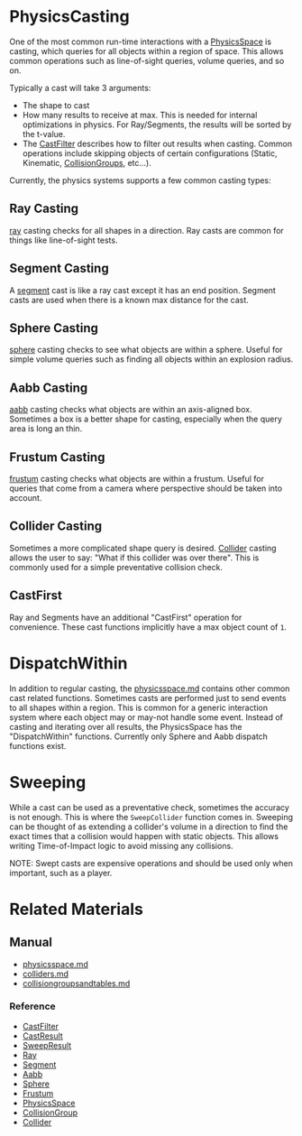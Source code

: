 # PhysicsCasting

One of the most common run-time interactions with a [PhysicsSpace](https://plasmaengine.github.io/PlasmaDocs/Plasma1/Editor/physics/physicsspace.md) is casting, which queries for all objects within a region of space. This allows common operations such as line-of-sight queries, volume queries, and so on.

Typically a cast will take 3 arguments:
  - The shape to cast
  - How many results to receive at max. This is needed for internal optimizations in physics. For Ray/Segments, the results will be sorted by the t-value.
  - The [CastFilter](https://plasmaengine.github.io/PlasmaDocs/Plasma1/C++/code_reference/class_reference/castfilter.md) describes how to filter out results when casting. Common operations include skipping objects of certain configurations (Static, Kinematic, [CollisionGroups](https://plasmaengine.github.io/PlasmaDocs/Plasma1/Editor/physics/collisionoverview/collisiongroupsandtables.md), etc...).
  
Currently, the physics systems supports a few common casting types:

## Ray Casting

[ray](https://plasmaengine.github.io/PlasmaDocs/Plasma1/C++/code_reference/class_reference/ray.md) casting checks for all shapes in a direction. Ray casts are common for things like line-of-sight tests.

## Segment Casting

A [segment](https://plasmaengine.github.io/PlasmaDocs/Plasma1/C++/code_reference/class_reference/segment.md) cast is like a ray cast except it has an end position. Segment casts are used when there is a known max distance for the cast.

## Sphere Casting

[sphere](https://plasmaengine.github.io/PlasmaDocs/Plasma1/C++/code_reference/class_reference/sphere.md) casting checks to see what objects are within a sphere. Useful for simple volume queries such as finding all objects within an explosion radius.

## Aabb Casting

[aabb](https://plasmaengine.github.io/PlasmaDocs/Plasma1/C++/code_reference/class_reference/aabb.md) casting checks what objects are within an axis-aligned box. Sometimes a box is a better shape for casting, especially when the query area is long an thin.

## Frustum Casting

[frustum](https://plasmaengine.github.io/PlasmaDocs/Plasma1/C++/code_reference/class_reference/frustum.md) casting checks what objects are within a frustum. Useful for queries that come from a camera where perspective should be taken into account.

## Collider Casting

Sometimes a more complicated shape query is desired. [Collider](https://plasmaengine.github.io/PlasmaDocs/Plasma1/C++/code_reference/class_reference/collider.md) casting allows the user to say: "What if this collider was over there". This is commonly used for a simple preventative collision check.

## CastFirst

Ray and Segments have an additional "CastFirst" operation for convenience. These cast functions implicitly have a max object count of `1`.
  
# DispatchWithin

In addition to regular casting, the [physicsspace.md](https://plasmaengine.github.io/PlasmaDocs/Plasma1/Editor/physics/physicsspace.md) contains other common cast related functions. Sometimes casts are performed just to send events to all shapes within a region. This is common for a generic interaction system where each object may or may-not handle some event. Instead of casting and iterating over all results, the PhysicsSpace has the "DispatchWithin" functions. Currently only Sphere and Aabb dispatch functions exist.

# Sweeping

While a cast can be used as a preventative check, sometimes the accuracy is not enough. This is where the `SweepCollider` function comes in. Sweeping can be thought of as extending a collider's volume in a direction to find the exact times that a collision would happen with static objects. This allows writing Time-of-Impact logic to avoid missing any collisions.

NOTE: Swept casts are expensive operations and should be used only when important, such as a player.

# Related Materials
## Manual
- [physicsspace.md](https://plasmaengine.github.io/PlasmaDocs/Plasma1/Editor/physics/physicsspace.md)
- [colliders.md](https://plasmaengine.github.io/PlasmaDocs/Plasma1/Editor/physics/colliders.md)
- [collisiongroupsandtables.md](https://plasmaengine.github.io/PlasmaDocs/Plasma1/Editor/physics/collisionoverview/collisiongroupsandtables.md)
  
### Reference
- [CastFilter](https://plasmaengine.github.io/PlasmaDocs/Plasma1/C++/code_reference/class_reference/castfilter.md)
- [CastResult](https://plasmaengine.github.io/PlasmaDocs/Plasma1/C++/code_reference/class_reference/castresult.md)
- [SweepResult](https://plasmaengine.github.io/PlasmaDocs/Plasma1/C++/code_reference/class_reference/sweepresult.md)
- [Ray](https://plasmaengine.github.io/PlasmaDocs/Plasma1/C++/code_reference/class_reference/ray.md)
- [Segment](https://plasmaengine.github.io/PlasmaDocs/Plasma1/C++/code_reference/class_reference/segment.md)
- [Aabb](https://plasmaengine.github.io/PlasmaDocs/Plasma1/C++/code_reference/class_reference/aabb.md)
- [Sphere](https://plasmaengine.github.io/PlasmaDocs/Plasma1/C++/code_reference/class_reference/sphere.md)
- [Frustum](https://plasmaengine.github.io/PlasmaDocs/Plasma1/C++/code_reference/class_reference/frustum.md)
- [PhysicsSpace](https://plasmaengine.github.io/PlasmaDocs/Plasma1/C++/code_reference/class_reference/physicsspace.md)
- [CollisionGroup](https://plasmaengine.github.io/PlasmaDocs/Plasma1/C++/code_reference/class_reference/collisiongroup.md)
- [Collider](https://plasmaengine.github.io/PlasmaDocs/Plasma1/C++/code_reference/class_reference/collider.md) 